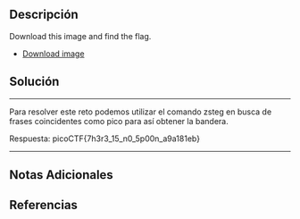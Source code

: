 ## Descripción

Download this image and find the flag.

- [Download image](https://artifacts.picoctf.net/c/217/pico.flag.png)
## Solución

***
Para resolver este reto podemos utilizar el comando zsteg en busca de frases coincidentes como pico para así obtener la bandera. 

Respuesta: picoCTF{7h3r3_15_n0_5p00n_a9a181eb}
***
## Notas Adicionales

## Referencias